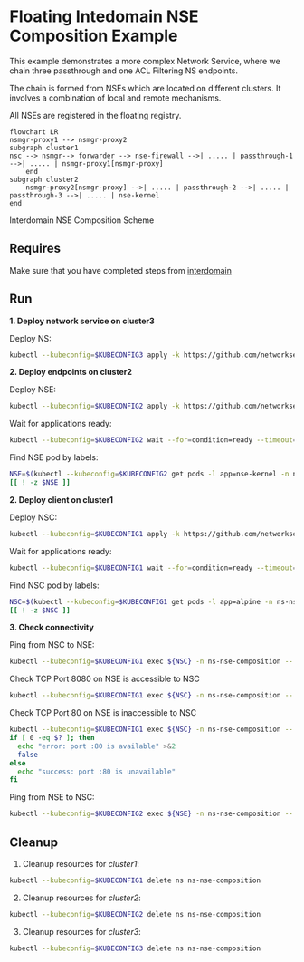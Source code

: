 # Floating Intedomain NSE Composition Example

This example demonstrates a more complex Network Service, where we chain three passthrough and one ACL Filtering NS endpoints.

The chain is formed from NSEs which are located on different clusters. It involves a combination of local and remote mechanisms.

All NSEs are registered in the floating registry.

```mermaid
flowchart LR
nsmgr-proxy1 --> nsmgr-proxy2
subgraph cluster1
nsc --> nsmgr--> forwarder --> nse-firewall -->| ..... | passthrough-1 -->| ..... | nsmgr-proxy1[nsmgr-proxy]
    end
subgraph cluster2
    nsmgr-proxy2[nsmgr-proxy] -->| ..... | passthrough-2 -->| ..... | passthrough-3 -->| ..... | nse-kernel 
end
```
Interdomain NSE Composition Scheme

## Requires

Make sure that you have completed steps from [interdomain](../../)

## Run

**1. Deploy network service on cluster3**

Deploy NS:
```bash
kubectl --kubeconfig=$KUBECONFIG3 apply -k https://github.com/networkservicemesh/deployments-k8s/examples/multicluster/usecases/floating_nse_composition/cluster3?ref=777c5a656769d83eb31b746b4e77048aac9eecd3
```

**2. Deploy endpoints on cluster2**

Deploy NSE:
```bash
kubectl --kubeconfig=$KUBECONFIG2 apply -k https://github.com/networkservicemesh/deployments-k8s/examples/multicluster/usecases/floating_nse_composition/cluster2?ref=777c5a656769d83eb31b746b4e77048aac9eecd3
```

Wait for applications ready:
```bash
kubectl --kubeconfig=$KUBECONFIG2 wait --for=condition=ready --timeout=1m pod -l app=nse-kernel -n ns-nse-composition
```

Find NSE pod by labels:
```bash
NSE=$(kubectl --kubeconfig=$KUBECONFIG2 get pods -l app=nse-kernel -n ns-nse-composition --template '{{range .items}}{{.metadata.name}}{{"\n"}}{{end}}')
[[ ! -z $NSE ]]
```

**2. Deploy client on cluster1**

Deploy NSC:
```bash
kubectl --kubeconfig=$KUBECONFIG1 apply -k https://github.com/networkservicemesh/deployments-k8s/examples/multicluster/usecases/floating_nse_composition/cluster1?ref=777c5a656769d83eb31b746b4e77048aac9eecd3
```

Wait for applications ready:
```bash
kubectl --kubeconfig=$KUBECONFIG1 wait --for=condition=ready --timeout=5m pod -l app=alpine -n ns-nse-composition
```

Find NSC pod by labels:
```bash
NSC=$(kubectl --kubeconfig=$KUBECONFIG1 get pods -l app=alpine -n ns-nse-composition --template '{{range .items}}{{.metadata.name}}{{"\n"}}{{end}}')
[[ ! -z $NSC ]]
```

**3. Check connectivity**

Ping from NSC to NSE:
```bash
kubectl --kubeconfig=$KUBECONFIG1 exec ${NSC} -n ns-nse-composition -- ping -c 4 172.16.1.100
```

Check TCP Port 8080 on NSE is accessible to NSC
```bash
kubectl --kubeconfig=$KUBECONFIG1 exec ${NSC} -n ns-nse-composition -- wget -O /dev/null --timeout 5 "172.16.1.100:8080"
```

Check TCP Port 80 on NSE is inaccessible to NSC
```bash
kubectl --kubeconfig=$KUBECONFIG1 exec ${NSC} -n ns-nse-composition -- wget -O /dev/null --timeout 5 "172.16.1.100:80"
if [ 0 -eq $? ]; then
  echo "error: port :80 is available" >&2
  false
else
  echo "success: port :80 is unavailable"
fi
```

Ping from NSE to NSC:
```bash
kubectl --kubeconfig=$KUBECONFIG2 exec ${NSE} -n ns-nse-composition -- ping -c 4 172.16.1.101
```

## Cleanup

1. Cleanup resources for *cluster1*:
```bash
kubectl --kubeconfig=$KUBECONFIG1 delete ns ns-nse-composition
```

2. Cleanup resources for *cluster2*:
```bash
kubectl --kubeconfig=$KUBECONFIG2 delete ns ns-nse-composition
```

3. Cleanup resources for *cluster3*:
```bash
kubectl --kubeconfig=$KUBECONFIG3 delete ns ns-nse-composition
```
